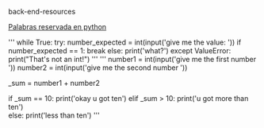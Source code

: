 back-end-resources

[Palabras reservada en python](https://recursospython.com/guias-y-manuales/palabras-reservadas-del-lenguaje/)


'''
while True:
  try:
    number_expected = int(input('give me the value: '))
    if number_expected == 1:
      break
    else:
      print('what?')
  except ValueError:
   print("That's not an int!")
'''
'''
number1 = int(input('give me the first number '))
number2 = int(input('give me the second number '))

_sum = number1 + number2

if _sum == 10:
  print('okay u got ten')
elif _sum > 10:
  print('u got more than ten')  
else:
    print('less than ten')
'''








